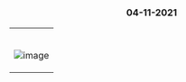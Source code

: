 #

### <p align="center"> 04-11-2021 </p>

<table>
	<tr>
		 <td>

</br>
       

![image](https://user-images.githubusercontent.com/76246106/140393987-0d5a8ed1-1652-4fbf-8b1c-bc29e7e29a0e.png)
      
       
</table>

</br> 
